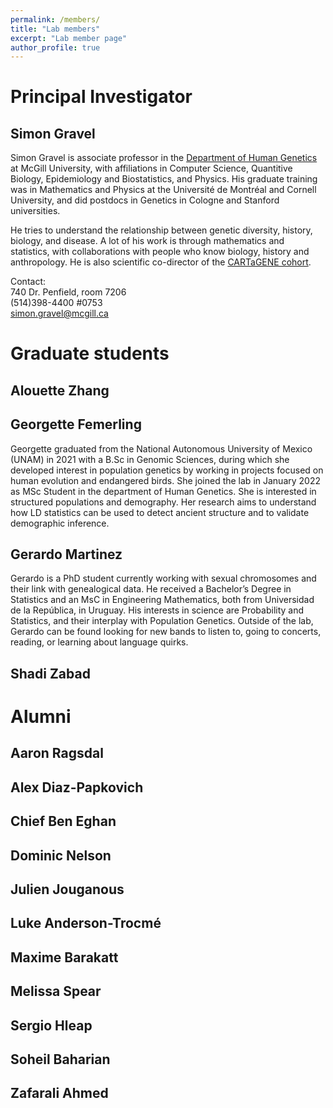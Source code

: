 ```yaml
---
permalink: /members/
title: "Lab members"
excerpt: "Lab member page"
author_profile: true
---
```


# Principal Investigator

## Simon Gravel <a href="https://github.com/sgravel"><i class="fab fa-fw fa-github zoom" aria-hidden="true"></i></a>  <a href="https://ecoevo.social/@SFGravel"><i class="fab fa-fw fa-mastodon zoom" aria-hidden="true"></i></a> <a href="https://twitter.com/SFGravel"><i class="fab fa-fw fa-twitter zoom" aria-hidden="true"></i></a>

Simon Gravel is associate professor in the [Department of Human Genetics](https://www.mcgill.ca/humangenetics/) at McGill University, with affiliations in Computer Science, Quantitive Biology, Epidemiology and Biostatistics, and Physics. His graduate training was in Mathematics and Physics at the Université de Montréal and Cornell University, and did postdocs in Genetics in Cologne and Stanford universities. 

He tries to understand the relationship between genetic diversity, history, biology, and disease. A lot of his work is through mathematics and statistics, with collaborations with people who know biology, history and anthropology. He is also scientific co-director of the [CARTaGENE cohort](https://cartagene.qc.ca/).

Contact:  
740 Dr. Penfield, room 7206  
(514)398-4400 #0753  
simon.gravel@mcgill.ca






# Graduate students

## Alouette Zhang <a href="https://github.com/BCFZzw"><i class="fab fa-fw fa-github zoom" aria-hidden="true"></i></a>

## Georgette Femerling <a href="https://github.com/georgette-femerling"><i class="fab fa-fw fa-github zoom" aria-hidden="true"></i></a>

Georgette graduated from the National Autonomous University of Mexico (UNAM) in 2021 with a B.Sc in Genomic Sciences, during which she developed interest in population genetics by working in projects focused on human evolution and endangered birds. She joined the lab in January 2022 as MSc Student in the department of Human Genetics. She is interested in structured populations and demography. Her research aims to understand how LD statistics can be used to detect ancient structure and to validate demographic inference.

## Gerardo Martinez <a href="https://github.com/gerardo-martinez-j"><i class="fab fa-fw fa-github zoom" aria-hidden="true"></i></a>

Gerardo is a PhD student currently working with sexual chromosomes and their link with genealogical data. He received a Bachelor’s Degree in Statistics and an MsC in Engineering Mathematics, both from Universidad de la República, in Uruguay. His interests in science are Probability and Statistics, and their interplay with Population Genetics. Outside of the lab, Gerardo can be found looking for new bands to listen to, going to concerts, reading, or learning about language quirks.

## Shadi Zabad <a href="https://github.com/shz9"><i class="fab fa-fw fa-github zoom" aria-hidden="true"></i></a>

# Alumni


## Aaron Ragsdal <a href="https://github.com/apragsdale"><i class="fab fa-fw fa-github zoom" aria-hidden="true"></i></a>

## Alex Diaz-Papkovich <a href="https://github.com/diazale"><i class="fab fa-fw fa-github zoom" aria-hidden="true"></i></a>

## Chief Ben Eghan

## Dominic Nelson

## Julien Jouganous

## Luke Anderson-Trocmé <a href="https://github.com/LukeAndersonTrocme"><i class="fab fa-fw fa-github zoom" aria-hidden="true"></i></a> <a href="https://twitter.com/LukeAnderTroc"><i class="fab fa-fw fa-twitter zoom" aria-hidden="true"></i></a>

## Maxime Barakatt 

## Melissa Spear

## Sergio Hleap

## Soheil Baharian

## Zafarali Ahmed